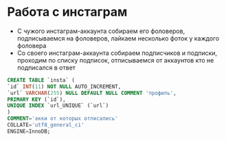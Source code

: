 # Работа с инстаграм

- С чужого инстаграм-аккаунта собираем его фоловеров, подписываемся на фоловеров, лайкаем несколько фоток у каждого фоловера
- Со своего инстаграм-аккаунта собираем подписчиков и подписки, проходим по списку подписок, отписываемся от аккаунтов кто не подписался в ответ

```sql
CREATE TABLE `insta` (
`id` INT(11) NOT NULL AUTO_INCREMENT,
`url` VARCHAR(255) NULL DEFAULT NULL COMMENT 'профиль',
PRIMARY KEY (`id`),
UNIQUE INDEX `url_UNIQUE` (`url`)
)
COMMENT='акки от которых отписались'
COLLATE='utf8_general_ci'
ENGINE=InnoDB;